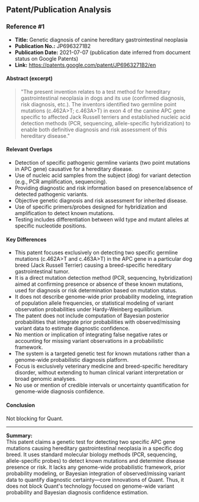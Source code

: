 ## Patent/Publication Analysis

### Reference #1

- **Title:** Genetic diagnosis of canine hereditary gastrointestinal neoplasia
- **Publication No.:** JP6963271B2
- **Publication Date:** 2021-07-07 (publication date inferred from document status on Google Patents)
- **Link:** https://patents.google.com/patent/JP6963271B2/en

#### Abstract (excerpt)

> "The present invention relates to a test method for hereditary gastrointestinal neoplasia in dogs and its use (confirmed diagnosis, risk diagnosis, etc.). The inventors identified two germline point mutations (c.462A>T; c.463A>T) in exon 4 of the canine APC gene specific to affected Jack Russell terriers and established nucleic acid detection methods (PCR, sequencing, allele-specific hybridization) to enable both definitive diagnosis and risk assessment of this hereditary disease."

#### Relevant Overlaps

- Detection of specific pathogenic germline variants (two point mutations in APC gene) causative for a hereditary disease.
- Use of nucleic acid samples from the subject (dog) for variant detection (e.g., PCR amplification, sequencing).
- Providing diagnostic and risk information based on presence/absence of detected pathogenic variants.
- Objective genetic diagnosis and risk assessment for inherited disease.
- Use of specific primers/probes designed for hybridization and amplification to detect known mutations.
- Testing includes differentiation between wild type and mutant alleles at specific nucleotide positions.

#### Key Differences

- This patent focuses exclusively on detecting two specific germline mutations (c.462A>T and c.463A>T) in the APC gene in a particular dog breed (Jack Russell Terrier) causing a breed-specific hereditary gastrointestinal tumor.
- It is a direct mutation detection method (PCR, sequencing, hybridization) aimed at confirming presence or absence of these known mutations, used for diagnosis or risk determination based on mutation status.
- It does not describe genome-wide prior probability modeling, integration of population allele frequencies, or statistical modeling of variant observation probabilities under Hardy-Weinberg equilibrium.
- The patent does not include computation of Bayesian posterior probabilities that integrate prior probabilities with observed/missing variant data to estimate diagnostic confidence.
- No mention or implication of integrating false negative rates or accounting for missing variant observations in a probabilistic framework.
- The system is a targeted genetic test for known mutations rather than a genome-wide probabilistic diagnosis platform.
- Focus is exclusively veterinary medicine and breed-specific hereditary disorder, without extending to human clinical variant interpretation or broad genomic analyses.
- No use or mention of credible intervals or uncertainty quantification for genome-wide diagnosis confidence.

#### Conclusion

Not blocking for Quant.

---

**Summary:**  
This patent claims a genetic test for detecting two specific APC gene mutations causing hereditary gastrointestinal neoplasia in a specific dog breed. It uses standard molecular biology methods (PCR, sequencing, allele-specific probes) to detect known mutations and determine disease presence or risk. It lacks any genome-wide probabilistic framework, prior probability modeling, or Bayesian integration of observed/missing variant data to quantify diagnostic certainty—core innovations of Quant. Thus, it does not block Quant's technology focused on genome-wide variant probability and Bayesian diagnosis confidence estimation.
